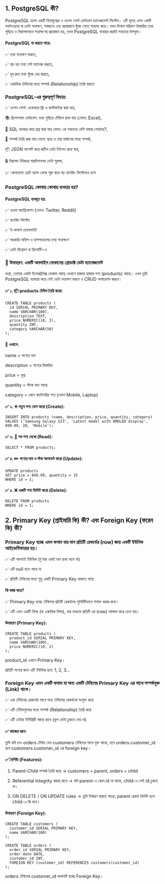 ## 1. PostgreSQL কী?

PostgreSQL হলো একটি বিনামূল্যের ও ওপেন সোর্স ডেটাবেস ম্যানেজমেন্ট সিস্টেম। এটি মূলত এমন একটি সফটওয়্যার যা ডেটা সংরক্ষণ, সাজানো এবং প্রয়োজনে খুঁজে পেতে সাহায্য করে। যখন বিশাল পরিমাণ বিস্তারিত তথ্য গুছিয়ে ও নিরাপদভাবে সংরক্ষণের প্রয়োজন হয়, তখন PostgreSQL ব্যবহার করাটা সবচেয়ে উপযুক্ত।

#### PostgreSQL যা করতে পারে:

✅ তথ্য সংরক্ষণ করতে,

✅ বড় বড় তথ্য সেট ম্যানেজ করতে,

✅ খুব দ্রুত তথ্য খুঁজে বের করতে,

✅ একাধিক টেবিলের মধ্যে সম্পর্ক (Relationship) তৈরি করতে 

### PostgreSQL-এর গুরুত্বপূর্ণ ফিচার:

✅ ওপেন সোর্স: একেবারে ফ্রি ও কাস্টমাইজ করা যায়,

📚 রিলেশনাল ডেটাবেস: তথ্য গুছিয়ে টেবিলে রাখা যায় (যেমন: Excel),

🧠 SQL ব্যবহার করে প্রশ্ন করা যায়	যেমন: কে সবচেয়ে বেশি নাম্বার পেয়েছে?,

🔗 সম্পর্ক তৈরি করা যায়	যেমন: ছাত্র ও তার মার্কসের মধ্যে সম্পর্ক,

📦 JSON সাপোর্ট করে	জটিল ডেটা টাইপও রাখা যায়,

🔒 নিরাপদ ইউজার পারমিশনসহ ডেটা সুরক্ষা,

📈 স্কেলযোগ্য ছোট অ্যাপ থেকে শুরু করে বড় ব্যাংকিং সিস্টেমেও চলে

### PostgreSQL কোথায় কোথায় ব্যবহার হয়?

#### PostgreSQL ব্যবহৃত হয়:

✅ ওয়েব অ্যাপ্লিকেশন (যেমন: Twitter, Reddit)

✅ ব্যাংকিং সিস্টেম

✅ ই-কমার্স ওয়েবসাইট

✅ সরকারি অফিস ও হাসপাতালের তথ্য সংরক্ষণে

✅ ডেটা বিশ্লেষণ বা রিপোর্টিং-এ

### 🏪 উদাহরণ: একটি অনলাইন দোকানের প্রোডাক্ট ডেটা ম্যানেজমেন্ট

ধরো, তোমার একটা ইলেকট্রনিক্স দোকান আছে যেখানে হাজার হাজার পণ্য (products) আছে। এখন তুমি PostgreSQL ব্যবহার করে সেই ডেটা সংরক্ষণ করবে ও CRUD অপারেশন করবে।

#### ✅ ১. 📦 products টেবিল তৈরি করো:
```
CREATE TABLE products (
  id SERIAL PRIMARY KEY,
  name VARCHAR(100),
  description TEXT,
  price NUMERIC(10, 2),
  quantity INT,
  category VARCHAR(50)
);
```
#### 📝 এখানে:

name = পণ্যের নাম

description = পণ্যের বিস্তারিত

price = মূল্য

quantity = স্টকে কত আছে

category = কোন ক্যাটাগরির পণ্য (যেমন Mobile, Laptop)

#### ✅ ২. ➕ নতুন পণ্য যোগ করো (Create):
```
INSERT INTO products (name, description, price, quantity, category)
VALUES ('Samsung Galaxy S23', 'Latest model with AMOLED display', 899.99, 20, 'Mobile');
```

#### ✅ ৩. 📖 সব পণ্য দেখো (Read):
```
SELECT * FROM products;
```

#### ✅ ৪. ✏️ পণ্যের দাম ও স্টক আপডেট করো (Update):
```
UPDATE products
SET price = 849.99, quantity = 15
WHERE id = 1;
```
#### ✅ ৫. ❌ একটি পণ্য ডিলিট করো (Delete):
```
DELETE FROM products
WHERE id = 1;
```


## 2. Primary Key (প্রাইমারি কি) কী? এবং Foreign Key (ফরেন কি) কী?

### Primary Key হচ্ছে এমন  কলাম  যার মান প্রতিটি রেকর্ডের (row) জন্য একটি ইউনিক আইডেন্টিফায়ার হয়।

✅ এটি অবশ্যই ইউনিক (দু'বার একই মান রাখা যাবে না)

✅ এটি null হতে পারে না

✅ প্রতিটি টেবিলের মধ্যে শুধু একটি Primary Key থাকতে পারে

#### কি কাজ করে?

✅ Primary Key হচ্ছে টেবিলের প্রতিটি রেকর্ডকে সুনির্দিষ্টভাবে শনাক্ত করার জন্য।

✅ এটি এমন একটি ফিল্ড (বা একাধিক ফিল্ড), যার মাধ্যমে প্রতিটি রো (row) আলাদা করে চেনা যায়।

#### উদাহরণ (Primary Key):
```
CREATE TABLE products (
  product_id SERIAL PRIMARY KEY,
  name VARCHAR(100),
  price NUMERIC(10, 2)
);
```
product_id এখানে Primary Key।

প্রতিটি পণ্যের জন্য এটি ইউনিক হবে: 1, 2, 3...


### Foreign Key এমন একটি কলাম যা অন্য একটি টেবিলের Primary Key এর সাথে সম্পর্কযুক্ত (Link) থাকে।

✅ এক টেবিলের রেকর্ডের সাথে অন্য টেবিলের রেকর্ডকে সংযুক্ত করে

✅ এটি টেবিলগুলোর মধ্যে সম্পর্ক (Relationship) তৈরি করে

✅ এটি ডেটার ইন্টিগ্রিটি বজায় রাখে (ভুল ডেটা ঢুকতে দেয় না)


#### ✅ কাজের ধরন:
তুমি যদি চাও orders টেবিল যেন customers টেবিলের সাথে যুক্ত থাকে, তবে orders.customer_id হবে customers.customer_id এর foreign key।

#### ✅ বৈশিষ্ট্য (Features):

1. Parent-Child সম্পর্ক তৈরি করে
→ customers = parent, orders = child

2. Referential Integrity বজায় রাখে
→ যদি parent-এ কোন id না থাকে, child-এ সেই id ঢুকবে না।

3. ON DELETE / ON UPDATE rules
→ তুমি নির্ধারণ করতে পারো, parent রেকর্ড ডিলিট হলে child-এ কি হবে।


#### উদাহরণ (Foreign Key):
```
CREATE TABLE customers (
  customer_id SERIAL PRIMARY KEY,
  name VARCHAR(100)
);

CREATE TABLE orders (
  order_id SERIAL PRIMARY KEY,
  order_date DATE,
  customer_id INT,
  FOREIGN KEY (customer_id) REFERENCES customers(customer_id)
);
```
orders টেবিলের customer_id কলামটি হচ্ছে Foreign Key।







